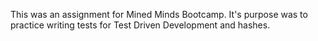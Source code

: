 This was an assignment for Mined Minds Bootcamp.  It's purpose was to practice writing tests for Test Driven Development and hashes.
